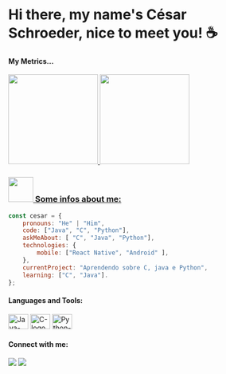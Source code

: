 # Hi there, my name's César Schroeder, nice to meet you! ☕

<h4 align ="left"> My Metrics...</h4>
<div align="left">
  <a href="https://github.com/Schroismy">
  <img height="180em" src="https://github-readme-stats.vercel.app/api?username=Schroismy&show_icons=true&theme=nightowl&include_all_commits=true&count_public_and_private=true"/>
      <img height="180em" src="https://github-readme-stats.vercel.app/api/top-langs/?username=Schroismy&layout=compact&langs_count=10&theme=nightowl"/>
</div>

### <img src="https://media.giphy.com/media/VgCDAzcKvsR6OM0uWg/giphy.gif" width="50"> Some infos about me:

```javascript
const cesar = {
    pronouns: "He" | "Him",
    code: ["Java", "C", "Python"],
    askMeAbout: [ "C", "Java", "Python"],
    technologies: {
        mobile: ["React Native", "Android" ],
    },
    currentProject: "Aprendendo sobre C, java e Python",
    learning: ["C", "Java"].
};
```

<h4 align="left">Languages and Tools:</h4>  
<div style="display: inline_block">
  <img  alt="Java-logo" height="30" width="40" src="https://cdn.jsdelivr.net/gh/devicons/devicon/icons/java/java-original-wordmark.svg" />
  <img alt="C-logo" height="30" width="40" src="https://cdn.jsdelivr.net/gh/devicons/devicon/icons/c/c-original.svg" />  
  <img alt="Python-logo" height="30" width="40" src="https://cdn.jsdelivr.net/gh/devicons/devicon/icons/python/python-original.svg" />
 </div>

<h4 align="left">Connect with me:</h4> 
<div> 
<!--   <a href="https://instagram.com/mcalou" target="_blank"><img src="https://img.shields.io/badge/Instagram-E4405F?style=for-the-badge&logo=instagram&logoColor=white" target="_blank"></a> -->
  <a href = "mailto:thiagokasper101@gmail.com"><img src="https://img.shields.io/badge/Gmail-D14836?style=for-the-badge&logo=gmail&logoColor=white" target="_blank"></a>
  <a href="https://www.linkedin.com/in/césar-schroeder-3a2130227/" target="_blank"><img src="https://img.shields.io/badge/-LinkedIn-%230077B5?style=for-the-badge&logo=linkedin&logoColor=white" target="_blank"></a> 

</div>
